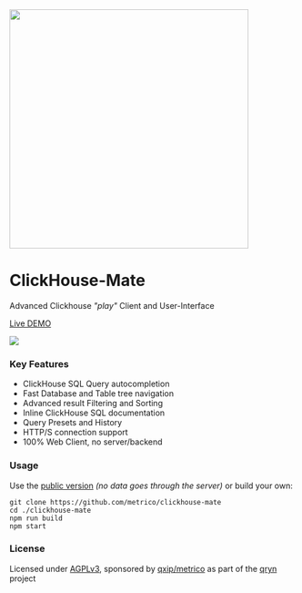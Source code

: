<img src="https://user-images.githubusercontent.com/1423657/162776419-0330af12-7857-40c0-b660-254f8837a910.png" width=420 />

# ClickHouse-Mate
Advanced Clickhouse _"play"_ Client and User-Interface

[Live DEMO](https://metrico.github.io/clickhouse-mate/)


<a href="https://metrico.github.io/clickhouse-mate" target="_blank">
<img src="https://user-images.githubusercontent.com/1423657/169644456-41be26b6-3d9f-4965-9203-3069a01f20c4.png" />
</a>

### Key Features

- ClickHouse SQL Query autocompletion
- Fast Database and Table tree navigation
- Advanced result Filtering and Sorting
- Inline ClickHouse SQL documentation
- Query Presets and History
- HTTP/S connection support
- 100% Web Client, no server/backend

### Usage

Use the [public version](https://metrico.github.io/clickhouse-mate/) _(no data goes through the server)_ or build your own:

```
git clone https://github.com/metrico/clickhouse-mate
cd ./clickhouse-mate
npm run build
npm start
```



### License
Licensed under [AGPLv3](LICENSE), sponsored by [qxip/metrico](https://metrico.in) as part of the [qryn](https://cloki.org) project
